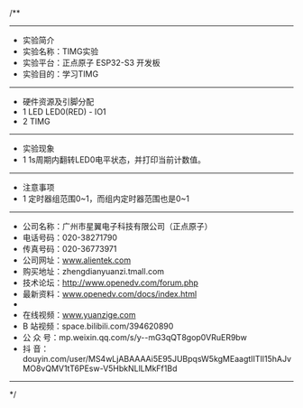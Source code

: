 /**
 ***************************************************************************************************
 * 实验简介
 * 实验名称：TIMG实验
 * 实验平台：正点原子 ESP32-S3 开发板
 * 实验目的：学习TIMG

 ***************************************************************************************************
 * 硬件资源及引脚分配
 * 1 LED
     LED0(RED)      -  IO1
 * 2 TIMG

 ***************************************************************************************************
 * 实验现象
 * 1 1s周期内翻转LED0电平状态，并打印当前计数值。

 ***************************************************************************************************
 * 注意事项
 * 1 定时器组范围0~1，而组内定时器范围也是0~1

 ***********************************************************************************************************
 * 公司名称：广州市星翼电子科技有限公司（正点原子）
 * 电话号码：020-38271790
 * 传真号码：020-36773971
 * 公司网址：www.alientek.com
 * 购买地址：zhengdianyuanzi.tmall.com
 * 技术论坛：http://www.openedv.com/forum.php
 * 最新资料：www.openedv.com/docs/index.html
 *
 * 在线视频：www.yuanzige.com
 * B 站视频：space.bilibili.com/394620890
 * 公 众 号：mp.weixin.qq.com/s/y--mG3qQT8gop0VRuER9bw
 * 抖    音：douyin.com/user/MS4wLjABAAAAi5E95JUBpqsW5kgMEaagtIITIl15hAJvMO8vQMV1tT6PEsw-V5HbkNLlLMkFf1Bd
 ***********************************************************************************************************
 */